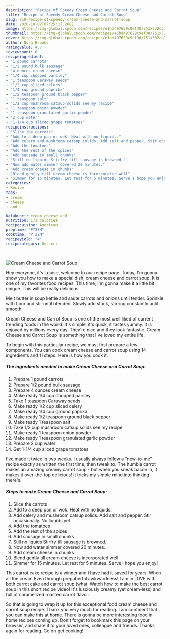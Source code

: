 ```yaml
---
description: "Recipe of Speedy Cream Cheese and Carrot Soup"
title: "Recipe of Speedy Cream Cheese and Carrot Soup"
slug: 719-recipe-of-speedy-cream-cheese-and-carrot-soup
date: 2020-10-02T07:25:17.268Z
image: https://img-global.cpcdn.com/recipes/e1bd497629c9ef30/751x532cq70/cream-cheese-and-carrot-soup-recipe-main-photo.jpg
thumbnail: https://img-global.cpcdn.com/recipes/e1bd497629c9ef30/751x532cq70/cream-cheese-and-carrot-soup-recipe-main-photo.jpg
cover: https://img-global.cpcdn.com/recipes/e1bd497629c9ef30/751x532cq70/cream-cheese-and-carrot-soup-recipe-main-photo.jpg
author: Nora Brooks
ratingvalue: 4.7
reviewcount: 6
recipeingredient:
- "1 pound carrots"
- "1/2 pound bulk sausage"
- "4 ounces cream cheese"
- "1/4 cup chopped parsley"
- "1 teaspoon Caraway seeds"
- "1/2 cup sliced celery"
- "1/4 cup ground paprika"
- "1/2 teaspoon ground black pepper"
- "1 teaspoon salt"
- "1/2 cup mushroom catsup solids see my recipe"
- "1 teaspoon onion powder"
- "1 teaspoon granulated garlic powder"
- "2 cup water"
- "1-1/4 cup sliced grape tomatoes"
recipeinstructions:
- "Slice the carrots"
- "Add to a deep pan or wok. Heat with no liquids."
- "Add celery and mushroom catsup solids. Add salt and pepper. Stir occasionally. No liquids yet"
- "Add the tomatoes"
- "Add the rest of the spices"
- "Add sausage in small chunks"
- "Still no liquids Stirfry till sausage is browned."
- "Now add water simmer covered 20 minutes."
- "Add cream cheese in chunks"
- "Blend gently till cream cheese is incorporated well"
- "Simmer for 15 minutes. Let rest for 5 minutes. Serve I hope you enjoy!"
categories:
- Recipe
tags:
- cream
- cheese
- and

katakunci: cream cheese and 
nutrition: 171 calories
recipecuisine: American
preptime: "PT37M"
cooktime: "PT32M"
recipeyield: "4"
recipecategory: Dessert

---
```



![Cream Cheese and Carrot Soup](https://img-global.cpcdn.com/recipes/e1bd497629c9ef30/751x532cq70/cream-cheese-and-carrot-soup-recipe-main-photo.jpg)

Hey everyone, it's Louise, welcome to our recipe page. Today, I'm gonna show you how to make a special dish, cream cheese and carrot soup. It is one of my favorites food recipes. This time, I'm gonna make it a little bit unique. This will be really delicious.

Melt butter in soup kettle and saute carrots and onions until tender. Sprinkle with flour and stir until blended. Slowly add stock, stirring constantly until smooth.

Cream Cheese and Carrot Soup is one of the most well liked of current trending foods in the world. It's simple, it's quick, it tastes yummy. It is enjoyed by millions every day. They're nice and they look fantastic. Cream Cheese and Carrot Soup is something that I've loved my entire life.


To begin with this particular recipe, we must first prepare a few components. You can cook cream cheese and carrot soup using 14 ingredients and 11 steps. Here is how you cook it.

<!--inarticleads1-->

##### The ingredients needed to make Cream Cheese and Carrot Soup:

1. Prepare 1 pound carrots
1. Prepare 1/2 pound bulk sausage
1. Prepare 4 ounces cream cheese
1. Make ready 1/4 cup chopped parsley
1. Take 1 teaspoon Caraway seeds
1. Make ready 1/2 cup sliced celery
1. Make ready 1/4 cup ground paprika
1. Make ready 1/2 teaspoon ground black pepper
1. Make ready 1 teaspoon salt
1. Take 1/2 cup mushroom catsup solids see my recipe
1. Make ready 1 teaspoon onion powder
1. Make ready 1 teaspoon granulated garlic powder
1. Prepare 2 cup water
1. Get 1-1/4 cup sliced grape tomatoes


I&#39;ve made it twice in two weeks. I usually always follow a &#34;new-to-me&#34; recipe exactly as written the first time, then tweak to. The humble carrot makes an amazing creamy carrot soup - but when you sneak bacon in, it makes it over-the-top delicious! It tricks my simple mind into thinking there&#39;s. 

<!--inarticleads2-->

##### Steps to make Cream Cheese and Carrot Soup:

1. Slice the carrots
1. Add to a deep pan or wok. Heat with no liquids.
1. Add celery and mushroom catsup solids. Add salt and pepper. Stir occasionally. No liquids yet
1. Add the tomatoes
1. Add the rest of the spices
1. Add sausage in small chunks
1. Still no liquids Stirfry till sausage is browned.
1. Now add water simmer covered 20 minutes.
1. Add cream cheese in chunks
1. Blend gently till cream cheese is incorporated well
1. Simmer for 15 minutes. Let rest for 5 minutes. Serve I hope you enjoy!


This carrot cake recipe is a winner and I have had it saved for years. When all the cream Even through prepubertal awkwardness! I am in LOVE with both carrot cake and carrot soup (what. Watch how to make the best carrot soup in this short recipe video! It&#39;s lusciously creamy (yet cream-less) and full of caramelized roasted carrot flavor. 

So that is going to wrap it up for this exceptional food cream cheese and carrot soup recipe. Thank you very much for reading. I am confident that you can make this at home. There is gonna be more interesting food in home recipes coming up. Don't forget to bookmark this page on your browser, and share it to your loved ones, colleague and friends. Thanks again for reading. Go on get cooking!
